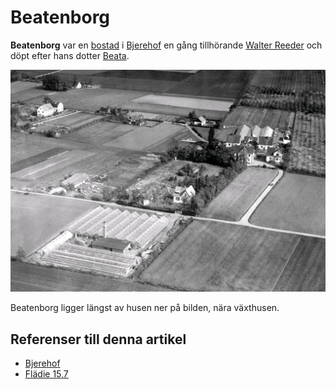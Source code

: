 # Beatenborg

**Beatenborg** var en [bostad](bostad.md) i [Bjerehof](Bjerehof.md) en gång tillhörande [Walter Reeder](Walter%20Reeder.md) och döpt efter hans dotter [Beata](Beata.md).

![Bjerehof_002](images/Bjerehof_002.jpg)

Beatenborg ligger längst av husen ner på bilden, nära växthusen.

## Referenser till denna artikel

* [Bjerehof](Bjerehof.md)
* [Flädie 15,7](Flädie%2015,7.md)
